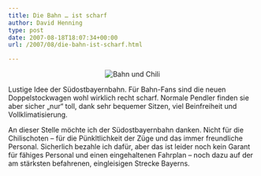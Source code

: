 ```yaml
---
title: Die Bahn … ist scharf
author: David Henning
type: post
date: 2007-08-18T18:07:34+00:00
url: /2007/08/die-bahn-ist-scharf.html

---
```

<p style="text-align: center;">
  <img src="https://www.madcatswelt.org/wp-content/uploads/bahnchili.jpg" alt="Bahn und Chili" />
</p>

Lustige Idee der Südostbayernbahn. Für Bahn-Fans sind die neuen Doppelstockwagen wohl wirklich recht scharf. Normale Pendler finden sie aber sicher &#8222;nur&#8220; toll, dank sehr bequemer Sitzen, viel Beinfreiheit und Vollklimatisierung.

An dieser Stelle möchte ich der Südostbayernbahn danken. Nicht für die Chilischoten &#8211; für die Pünkltlichkeit der Züge und das immer freundliche Personal. Sicherlich bezahle ich dafür, aber das ist leider noch kein Garant für fähiges Personal und einen eingehaltenen Fahrplan &#8211; noch dazu auf der am stärksten befahrenen, eingleisigen Strecke Bayerns.